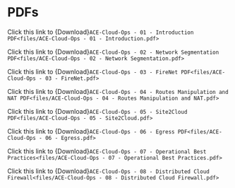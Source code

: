 # PDFs

Click this link to {Download}`ACE-Cloud-Ops - 01 - Introduction PDF<files/ACE-Cloud-Ops - 01 - Introduction.pdf>`

Click this link to {Download}`ACE-Cloud-Ops - 02 - Network Segmentation PDF<files/ACE-Cloud-Ops - 02 - Network Segmentation.pdf>`

Click this link to {Download}`ACE-Cloud-Ops - 03 - FireNet PDF<files/ACE-Cloud-Ops - 03 - FireNet.pdf>`

Click this link to {Download}`ACE-Cloud-Ops - 04 - Routes Manipulation and NAT PDF<files/ACE-Cloud-Ops - 04 - Routes Manipulation and NAT.pdf>`

Click this link to {Download}`ACE-Cloud-Ops - 05 - Site2Cloud PDF<files/ACE-Cloud-Ops - 05 - Site2Cloud.pdf>`

Click this link to {Download}`ACE-Cloud-Ops - 06 - Egress PDF<files/ACE-Cloud-Ops - 06 - Egress.pdf>`

Click this link to {Download}`ACE-Cloud-Ops - 07 - Operational Best Practices<files/ACE-Cloud-Ops - 07 - Operational Best Practices.pdf>`

Click this link to {Download}`ACE-Cloud-Ops - 08 - Distributed Cloud Firewall<files/ACE-Cloud-Ops - 08 - Distributed Cloud Firewall.pdf>`
